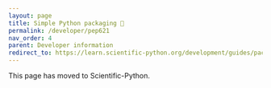 ```yaml
---
layout: page
title: Simple Python packaging 🔗
permalink: /developer/pep621
nav_order: 4
parent: Developer information
redirect_to: https://learn.scientific-python.org/development/guides/packaging-simple/
---
```


This page has moved to Scientific-Python.
